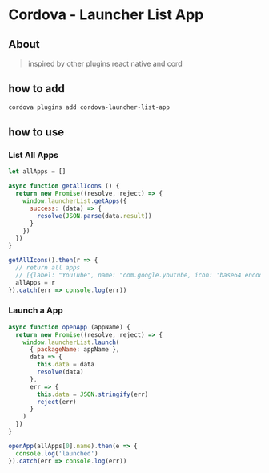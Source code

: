# Cordova - Launcher List App

## About
> inspired by other plugins react native and cord

## how to add
```sh
cordova plugins add cordova-launcher-list-app
```
## how to use

### List All Apps

```js
let allApps = []

async function getAllIcons () {
  return new Promise((resolve, reject) => {
    window.launcherList.getApps({
      success: (data) => {
        resolve(JSON.parse(data.result))
      }
    })
  })
}

getAllIcons().then(r => {
  // return all apps
  // [{label: "YouTube", name: "com.google.youtube, icon: 'base64 encoded'}]
  allApps = r
}).catch(err => console.log(err))

```
### Launch a App

```js
async function openApp (appName) {
  return new Promise((resolve, reject) => {
    window.launcherList.launch(
      { packageName: appName },
      data => {
        this.data = data
        resolve(data)
      },
      err => {
        this.data = JSON.stringify(err)
        reject(err)
      }
    )
  })
}

openApp(allApps[0].name).then(e => {
  console.log('launched')
}).catch(err => console.log(err))

```